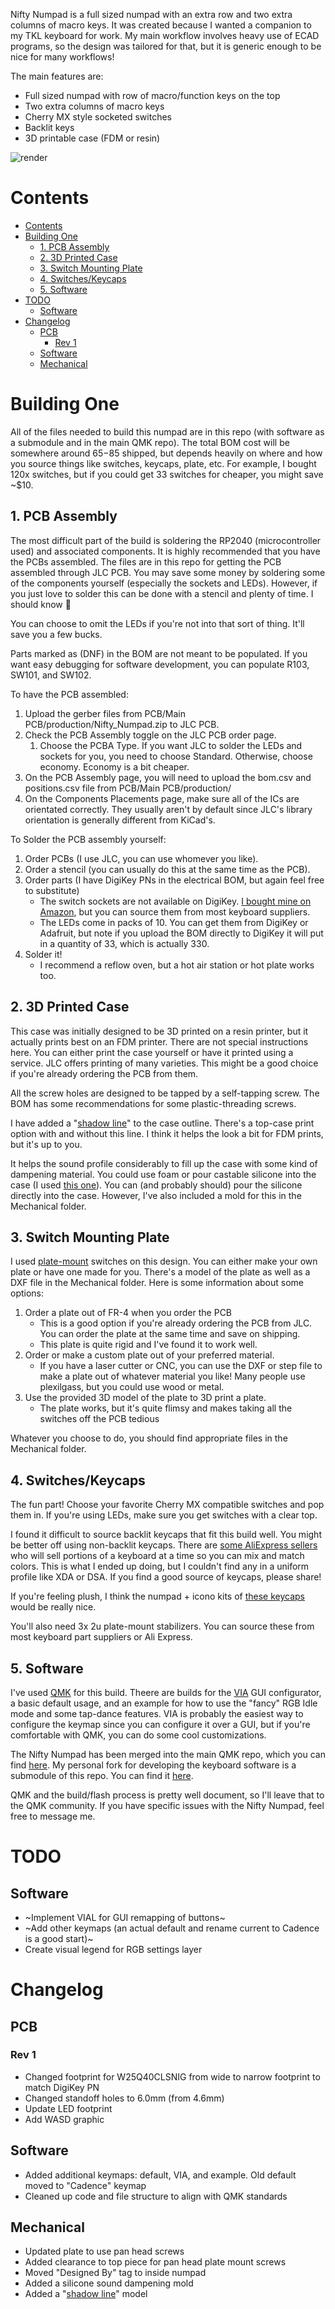 Nifty Numpad is a full sized numpad with an extra row and two extra columns of macro keys. It was created because I wanted a companion to my TKL keyboard for work. My main workflow involves heavy use of ECAD programs, so the design was tailored for that, but it is generic enough to be nice for many workflows! 


The main features are:
- Full sized numpad with row of macro/function keys on the top
- Two extra columns of macro keys
- Cherry MX style socketed switches
- Backlit keys
- 3D printable case (FDM or resin)

![render](Docs/Render%20(Blue,%20SS%20screws).png "Render of Nifty Numpad")

# Contents
- [Contents](#contents)
- [Building One](#building-one)
  - [1. PCB Assembly](#1-pcb-assembly)
  - [2. 3D Printed Case](#2-3d-printed-case)
  - [3. Switch Mounting Plate](#3-switch-mounting-plate)
  - [4. Switches/Keycaps](#4-switcheskeycaps)
  - [5. Software](#5-software)
- [TODO](#todo)
  - [Software](#software)
- [Changelog](#changelog)
  - [PCB](#pcb)
    - [Rev 1](#rev-1)
  - [Software](#software-1)
  - [Mechanical](#mechanical)

# Building One
All of the files needed to build this numpad are in this repo (with software as a submodule and in the main QMK repo). The total BOM cost will be somewhere around $65-$85 shipped, but depends heavily on where and how you source things like switches, keycaps, plate, etc. For example, I bought 120x switches, but if you could get 33 switches for cheaper, you might save ~$10. 

## 1. PCB Assembly
The most difficult part of the build is soldering the RP2040 (microcontroller used) and associated components. It is highly recommended that you have the PCBs assembled. The files are in this repo for getting the PCB assembled through JLC PCB. You may save some money by soldering some of the components yourself (especially the sockets and LEDs). However, if you just love to solder this can be done with a stencil and plenty of time. I should know 🥲

You can choose to omit the LEDs if you're not into that sort of thing. It'll save you a few bucks. 

Parts marked as (DNF) in the BOM are not meant to be populated. If you want easy debugging for software development, you can populate R103, SW101, and SW102.

To have the PCB assembled:
1. Upload the gerber files from PCB/Main PCB/production/Nifty_Numpad.zip to JLC PCB.
2. Check the PCB Assembly toggle on the JLC PCB order page.
   1. Choose the PCBA Type. If you want JLC to solder the LEDs and sockets for you, you need to choose Standard. Otherwise, choose economy. Economy is a bit cheaper.
3. On the PCB Assembly page, you will need to upload the bom.csv and positions.csv file from PCB/Main PCB/production/
4. On the Components Placements page, make sure all of the ICs are orientated correctly. They usually aren't by default since JLC's library orientation is generally different from KiCad's.

To Solder the PCB assembly yourself:
1. Order PCBs (I use JLC, you can use whomever you like).
2. Order a stencil (you can usually do this at the same time as the PCB).
3. Order parts (I have DigiKey PNs in the electrical BOM, but again feel free to substitute)
   - The switch sockets are not available on DigiKey. [I bought mine on Amazon](https://www.amazon.com/dp/B0BVH6M5FP?psc=1&ref=ppx_yo2ov_dt_b_product_details), but you can source them from most keyboard suppliers.
   - The LEDs come in packs of 10. You can get them from DigiKey or Adafruit, but note if you upload the BOM directly to DigiKey it will put in a quantity of 33, which is actually 330.
4. Solder it!
    - I recommend a reflow oven, but a hot air station or hot plate works too.


## 2. 3D Printed Case
This case was initially designed to be 3D printed on a resin printer, but it actually prints best on an FDM printer. There are not special instructions here. You can either print the case yourself or have it printed using a service. JLC offers printing of many varieties. This might be a good choice if you're already ordering the PCB from them.

All the screw holes are designed to be tapped by a self-tapping screw. The BOM has some recommendations for some plastic-threading screws. 

I have added a "[shadow line](https://www.youtube.com/watch?v=8dhFhU7Nl_0)" to the case outline. There's a top-case print option with and without this line. I think it helps the look a bit for FDM prints, but it's up to you. 

It helps the sound profile considerably to fill up the case with some kind of dampening material. You could use foam or pour castable silicone into the case (I used [this one](https://www.amazon.com/gp/product/B07V5FFPWC/ref=ppx_yo_dt_b_search_asin_title?ie=UTF8&psc=1)). You can (and probably should) pour the silicone directly into the case. However, I've also included a mold for this in the Mechanical folder.

## 3. Switch Mounting Plate
I used [plate-mount](https://switchandclick.com/plate-mounted-vs-pcb-mounted-keyboard/) switches on this design. You can either make your own plate or have one made for you. There's a model of the plate as well as a DXF file in the Mechanical folder. Here is some information about some options:

1. Order a plate out of FR-4 when you order the PCB
   - This is a good option if you're already ordering the PCB from JLC. You can order the plate at the same time and save on shipping. 
   - This plate is quite rigid and I've found it to work well.
2. Order or make a custom plate out of your preferred material.
    - If you have a laser cutter or CNC, you can use the DXF or step file to make a plate out of whatever material you like! Many people use plexilgass, but you could use wood or metal. 
3. Use the provided 3D model of the plate to 3D print a plate.
   - The plate works, but it's quite flimsy and makes taking all the switches off the PCB tedious

Whatever you choose to do, you should find appropriate files in the Mechanical folder.

## 4. Switches/Keycaps
The fun part! Choose your favorite Cherry MX compatible switches and pop them in. If you're using LEDs, make sure you get switches with a clear top. 

I found it difficult to source backlit keycaps that fit this build well. You might be better off using non-backlit keycaps. There are [some AliExpress sellers](https://www.aliexpress.us/item/3256801609324454.html?spm=a2g0o.order_list.order_list_main.18.27561802CbfaCa&gatewayAdapt=glo2usa) who will sell portions of a keyboard at a time so you can mix and match colors. This is what I ended up doing, but I couldn't find any in a uniform profile like XDA or DSA. If you find a good source of keycaps, please share! 

If you're feeling plush, I think the numpad + icono kits of [these keycaps](https://drop.com/buy/drop-biip-mt3-extended-custom-keycap-set?mode%5B0%5D=shop_open&mode%5B1%5D=shop_open&defaultSelectionIds=969832&utm_source=google&utm_medium=cpc&utm_campaign=14650997430&utm_term=126026139486&utm_content=545898905914&utm_keyword=&utm_placement=pla-1392002507270&utm_network=u%3Ac%3A%3A&utm_device=&gad=1&gclid=CjwKCAjwlJimBhAsEiwA1hrp5i-AwICvpmNDm80DELJZylLo96oIX7IjxFvtUybMUVPNlUNpxAKwlxoCEOMQAvD_BwE&gclsrc=aw.ds) would be really nice. 

You'll also need 3x 2u plate-mount stabilizers. You can source these from most keyboard part suppliers or Ali Express.

## 5. Software
I've used [QMK](https://qmk.fm) for this build. Theere are builds for the [VIA](https://www.caniusevia.com) GUI configurator, a basic default usage, and an example for how to use the "fancy" RGB Idle mode and some tap-dance features. VIA is probably the easiest way to configure the keymap since you can configure it over a GUI, but if you're comfortable with QMK, you can do some cool customizations.

The Nifty Numpad has been merged into the main QMK repo, which you can find [here](https://github.com/qmk/qmk_firmware). My personal fork for developing the keyboard software is a submodule of this repo. You can find it [here](https://github.com/Acliad/qmk_firmware).

QMK and the build/flash process is pretty well document, so I'll leave that to the QMK community. If you have specific issues with the Nifty Numpad, feel free to message me. 

# TODO
## Software
- ~Implement VIAL for GUI remapping of buttons~
- ~Add other keymaps (an actual default and rename current to Cadence is a good start)~
- Create visual legend for RGB settings layer

# Changelog
## PCB
### Rev 1
- Changed footprint for W25Q40CLSNIG from wide to narrow footprint to match DigiKey PN
- Changed standoff holes to 6.0mm (from 4.6mm)
- Update LED footprint
- Add WASD graphic

## Software
- Added additional keymaps: default, VIA, and example. Old default moved to "Cadence" keymap
- Cleaned up code and file structure to align with QMK standards

## Mechanical
- Updated plate to use pan head screws
- Added clearance to top piece for pan head plate mount screws
- Moved "Designed By" tag to inside numpad
- Added a silicone sound dampening mold
- Added a "[shadow line](https://www.youtube.com/watch?v=8dhFhU7Nl_0)" model